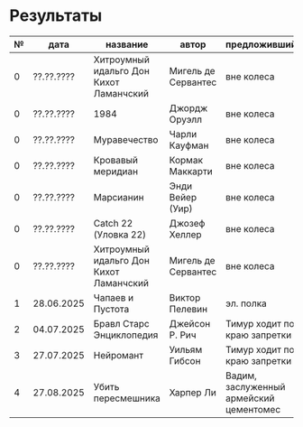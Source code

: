 # Результаты

| № | дата       | название                  | автор              | предложивший                                | Оценка |
|---|------------|---------------------------|--------------------|---------------------------------------------|--------|
| 0 | ??.??.???? | Хитроумный идальго Дон Кихот Ламанчский         | Мигель де Сервантес    | вне колеса                                  | WW  |
| 0 | ??.??.???? | 1984         | Джордж Оруэлл    | вне колеса                                  | W  |
| 0 | ??.??.???? | Муравечество         | Чарли Кауфман    | вне колеса                                  | W  |
| 0 | ??.??.???? | Кровавый меридиан        | Кормак Маккарти   | вне колеса                                  | WW  |
| 0 | ??.??.???? | Марсианин        | Энди Вейер (Уир)    | вне колеса                                  | W  |
| 0 | ??.??.???? | Catch 22 (Уловка 22)       | Джозеф Хеллер   | вне колеса                                  | WW  |
| 0 | ??.??.???? | Хитроумный идальго Дон Кихот Ламанчский         | Мигель де Сервантес    | вне колеса                                  | WW  |
| 1 | 28.06.2025 | Чапаев и Пустота          | Виктор Пелевин     | эл. полка                                   |    |
| 2 | 04.07.2025 | Бравл Старс Энциклопедия  | Джейсон Р. Рич     | Тимур ходит по краю запретки                |    |
| 3 | 27.07.2025 | Нейромант                 | Уильям Гибсон      | Тимур ходит по краю запретки                |     |
| 4 | 27.08.2025 | Убить пересмешника        | Харпер Ли          | Вадим, заслуженный армейский цементомес     |    |
